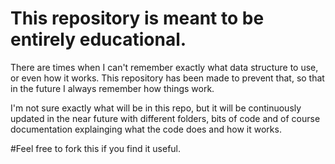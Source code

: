 # This repository is meant to be entirely educational.
There are times when I can't remember exactly what data structure to use, or even how it works. 
This repository has been made to prevent that, so that in the future I always remember how things work.

I'm not sure exactly what will be in this repo, but it will be continuously updated in the near future with different folders, bits of code
and of course documentation explainging what the code does and how it works.

#Feel free to fork this if you find it useful.
